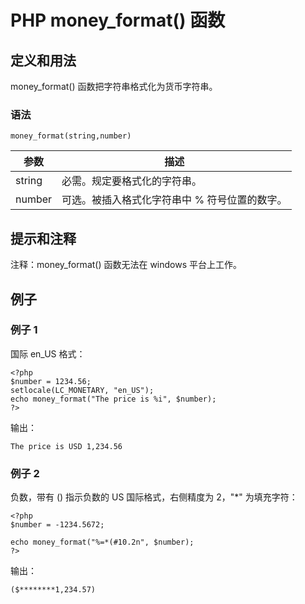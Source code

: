 # PHP money_format() 函数



## 定义和用法

money_format() 函数把字符串格式化为货币字符串。

### 语法

```
money_format(string,number)
```

| 参数 | 描述 |
| --- | --- |
| string | 必需。规定要格式化的字符串。 |
| number | 可选。被插入格式化字符串中 % 符号位置的数字。 |

## 提示和注释

注释：money_format() 函数无法在 windows 平台上工作。

## 例子

### 例子 1

国际 en_US 格式：

```
<?php
$number = 1234.56;
setlocale(LC_MONETARY, "en_US");
echo money_format("The price is %i", $number);
?>
```

输出：

```
The price is USD 1,234.56
```

### 例子 2

负数，带有 () 指示负数的 US 国际格式，右侧精度为 2，"*" 为填充字符：

```
<?php
$number = -1234.5672;

echo money_format("%=*(#10.2n", $number);
?>
```

输出：

```
($********1,234.57)
```



